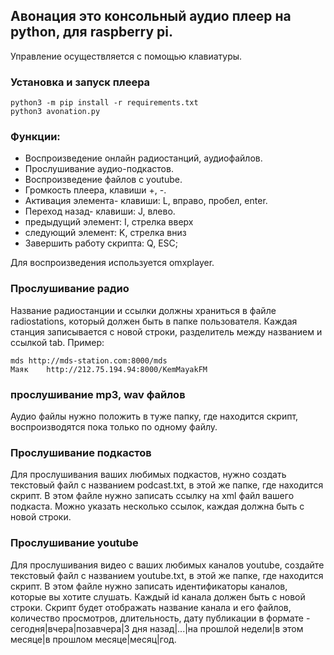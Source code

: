 ## Авонация это  консольный аудио плеер на python, для raspberry pi.
Управление осуществляется с помощью клавиатуры.
### Установка и запуск плеера

```
python3 -m pip install -r requirements.txt
python3 avonation.py
```

### Функции:

- Воспроизведение онлайн радиостанций, аудиофайлов.
- Прослушивание аудио-подкастов.
- Воспроизведение файлов с youtube.
- Громкость плеера, клавиши +, -.
- Активация элемента- клавиши: L, вправо, пробел, enter.
- Переход назад- клавиши: J, влево.
- предыдущий элемент: I, стрелка вверх
- следующий элемент: K, стрелка вниз
- Завершить работу скрипта: Q, ESC;

Для воспроизведения используется omxplayer.

### Прослушивание радио

Название радиостанции и ссылки должны храниться в файле radiostations, который должен быть в папке пользователя. Каждая станция записывается с новой строки, разделитель между названием и ссылкой 	 tab.
Пример:
```
mds	http://mds-station.com:8000/mds
Маяк	http://212.75.194.94:8000/KemMayakFM
```

### прослушивание mp3, wav файлов

Аудио файлы нужно положить в туже папку, где находится скрипт, воспроизводятся пока только по одному файлу.

### Прослушивание подкастов

Для прослушивания ваших любимых подкастов, нужно создать текстовый файл с названием podcast.txt, в этой же папке, где находится скрипт.
В этом файле нужно записать ссылку на xml файл вашего подкаста.
Можно указать несколько ссылок, каждая должна быть с новой строки.

### Прослушивание youtube

Для прослушивания видео с ваших любимых каналов youtube, создайте текстовый файл с названием youtube.txt, в этой же папке, где находится скрипт.
В этом файле нужно записать идентификаторы каналов, которые вы хотите слушать.
Каждый id канала должен быть с новой строки.
Скрипт будет отображать название канала и его файлов, количество просмотров, длительность, дату публикации в формате - 
сегодня|вчера|позавчера|3 дня назад|...|на прошлой недели|в этом месяце|в прошлом месяце|месяц|год.
